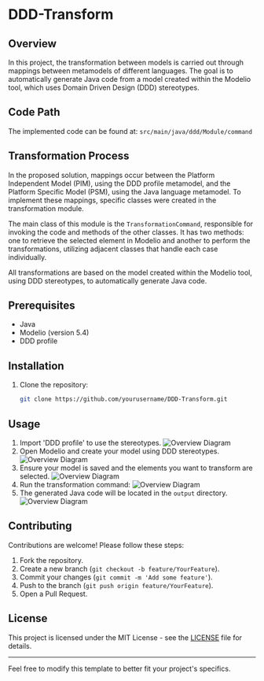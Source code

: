 # DDD-Transform

## Overview
In this project, the transformation between models is carried out through mappings between metamodels of different languages. The goal is to automatically generate Java code from a model created within the Modelio tool, which uses Domain Driven Design (DDD) stereotypes.

## Code Path
The implemented code can be found at: `src/main/java/ddd/Module/command`

## Transformation Process
In the proposed solution, mappings occur between the Platform Independent Model (PIM), using the DDD profile metamodel, and the Platform Specific Model (PSM), using the Java language metamodel. To implement these mappings, specific classes were created in the transformation module.

The main class of this module is the `TransformationCommand`, responsible for invoking the code and methods of the other classes. It has two methods: one to retrieve the selected element in Modelio and another to perform the transformations, utilizing adjacent classes that handle each case individually.

All transformations are based on the model created within the Modelio tool, using DDD stereotypes, to automatically generate Java code.

## Prerequisites
- Java 
- Modelio (version 5.4)
- DDD profile
## Installation
1. Clone the repository:
   ```sh
   git clone https://github.com/yourusername/DDD-Transform.git
   ```
## Usage
1. Import 'DDD profile' to use the stereotypes.
![Overview Diagram](images/overview-diagram.png)
2. Open Modelio and create your model using DDD stereotypes.
![Overview Diagram](images/overview-diagram.png)
3. Ensure your model is saved and the elements you want to transform are selected.
![Overview Diagram](images/overview-diagram.png)
4. Run the transformation command:
![Overview Diagram](images/overview-diagram.png)
5. The generated Java code will be located in the `output` directory.
![Overview Diagram](images/overview-diagram.png)

## Contributing
Contributions are welcome! Please follow these steps:
1. Fork the repository.
2. Create a new branch (`git checkout -b feature/YourFeature`).
3. Commit your changes (`git commit -m 'Add some feature'`).
4. Push to the branch (`git push origin feature/YourFeature`).
5. Open a Pull Request.

## License
This project is licensed under the MIT License - see the [LICENSE](LICENSE) file for details.

---

Feel free to modify this template to better fit your project's specifics.
